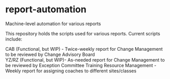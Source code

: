# report-automation
Machine-level automation for various reports

This repository holds the scripts used for various reports. Current scripts include:

CAB (Functional, but WIP) - Twice-weekly report for Change Management to be reviewed by Change Advisory Board<br>
YZ/RZ (Functional, but WIP)- As-needed report for Change Management to be reviewed by Exception Committee
Training Resource Management - Weekly report for assigning coaches to different sites/classes
